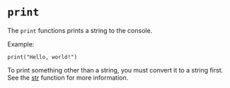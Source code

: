 # `print`

The `print` functions prints a string to the console.

Example:
```
print("Hello, world!")
```

To print something other than a string, you must convert it to a string first. See the [str](./str.md) function for more information.